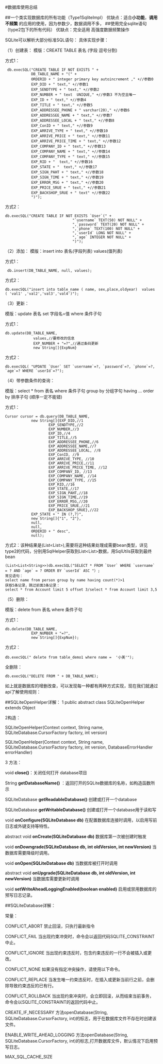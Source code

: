 #数据库使用总结
   
##一个类实现数据库的所有功能（Type1SqliteImpl）
优缺点：适合**小功能**，**调用不频繁** 的应用的使用，因为参数少，数据调用不多，
##使用完全sqlite语句（type2包下的所有代码）
优缺点：完全适用 高强度数据频繁操作

SQLite可以解析大部分标准SQL语句：
具体实现步骤：

（1）创建表：
  模版：CREATE TABLE 表名 (字段 逗号分割)
  
 方式1：
    
     db.execSQL("CREATE TABLE IF NOT EXISTS " +
                DB_TABLE_NAME + "(" +
                ORDERID + " integer primary key autoincrement ," +//参数0
                EXP_DID + " text," +//参数1
                EXP_SENDTYPE + " text," +//参数2
                EXP_NUMBER + " text  UNIQUE," +//参数3 不为空且唯一
                EXP_ID + " text," +//参数4
                EXP_TITLE + " text," +//参数5
                EXP_ADDRESSEE_PHONE + " varchar(20)," +//参数6
                EXP_ADDRESSEE_NAME + " text," +//参数7
                EXP_ADDRESSEE_LOCAL + " text," +//参数8
                EXP_ConID + " text," +//参数9
                EXP_ARRIVE_TYPE + " text," +//参数10
                EXP_ARRIVE_PRICE + " text," +//参数11
                EXP_ARRIVE_PRICE_TIME + " text," +//参数12
                EXP_COMPANY_ID + " text," +//参数13
                EXP_COMPANY_NAME + " text," +//参数14
                EXP_COMPANY_TYPE + " text," +//参数15
                EXP_RID + "  text," +//参数16
                EXP_STATE + "  text," +//参数17
                EXP_SIGN_PAHT + " text," +//参数18
                EXP_SIGN_TIME + " text," +//参数19
                EXP_ERROR_MSG + " text," +//参数20
                EXP_PRICE_SRUE + " text," +//参数21
                EXP_BACKSHOP_SRUE + " text" +//参数22
                ")");
   方式2：
   
    db.execSQL("CREATE TABLE IF NOT EXISTS `User`(" +
                                   "`username` TEXT(50) NOT NULL" +
                                   ",`password` TEXT(20) NOT NULL" +
                                   ",`phone` TEXT(100) NOT NULL" +
                                   ",`userId` LONG NOT NULL" +
                                   ",`age` INTEGER NOT NULL" +
                                   ")");
     
                
（2）添加：
   模版：insert into 表名(字段列表) values(值列表)
   
   
  方式1：

     db.insert(DB_TABLE_NAME, null, values);
     
   
  方式2：
   
    db.execSQL("insert into table_name ( name, sex,place,oldyear)  values ( 'val1' ,'val2','val3','val4')");
     
 （3）更新：
 
 模版：update 表名 set 字段名=值 where 条件子句
 
  方式1：
    
    db.update(DB_TABLE_NAME,
                 values,//要修改的信息
                 EXP_NUMBER + "=?",//通过条码更新
                 new String[]{ExpNum}
               
  方式2：
                 
    db.execSQL( "UPDATE `User` SET `username`=?, `password`=?, `phone`=?, `age`=? WHERE `userId`=?");   
         
（4）带参数条件的查询：

  模版：select * from 表名 where 条件子句 group by 分组字句 having ... order by 排序子句 (顺序一定不能错)
    
  方式1：
    
    Cursor cursor = db.query(DB_TABLE_NAME,
                new String[]{EXP_DID,//1
                        EXP_SENDTYPE,//2
                        EXP_NUMBER,//3
                        EXP_ID,//4
                        EXP_TITLE,//5
                        EXP_ADDRESSEE_PHONE,//6
                        EXP_ADDRESSEE_NAME,//7
                        EXP_ADDRESSEE_LOCAL, //8
                        EXP_ConID, //9
                        EXP_ARRIVE_TYPE, //10
                        EXP_ARRIVE_PRICE,//11
                        EXP_ARRIVE_PRICE_TIME, //12
                        EXP_COMPANY_ID, //13
                        EXP_COMPANY_NAME, //14
                        EXP_COMPANY_TYPE, //15
                        EXP_RID,//16
                        EXP_STATE,//17
                        EXP_SIGN_PAHT,//18
                        EXP_SIGN_TIME,//19
                        EXP_ERROR_MSG,//20
                        EXP_PRICE_SRUE,//21
                        EXP_BACKSHOP_SRUE},//22
                EXP_STATE + " IN (?,?)",
                new String[]{"1", "2"},
                null,
                null,
                ORDERID + " desc",
                null);
                
  方式2：该种结果是(List<List<String>>),需要将这种结果处理成需要bean类型，详见type2的代码，分别用SqlHelper获取到List<List<String>>数据，用SqlUtils获取到最终bean
  
    (List<List<String>>)db.execSQL("SELECT * FROM `User` WHERE `username` = ? AND `age` = ? ORDER BY `userId` ASC "）;
    常见语句：
    select name from person group by name having count(*)>1
    获取5条记录，跳过前面3条记录：
    select * from Account limit 5 offset 3/select * from Account limit 3,5 
      

（5）删除：

   模版：delete from 表名 where 条件子句

 方式1：
 
    db.delete(DB_TABLE_NAME,
                EXP_NUMBER + "=?",
                new String[]{ExpNum});
   
 方式2：   
            
    db.execSQL(" delete from table_demo1 where name =  '小美'");
                
 全删除：
             
    db.execSQL("DELETE FROM " + DB_TABLE_NAME);
    
如上就是数据库的增删改查，可以发现每一种都有两种方式实现，现在我们就通过api了解使用规则：

##SQLiteOpenHelper详解：
1
public abstract class SQLiteOpenHelper extends Object 

2构造：

SQLiteOpenHelper(Context context, String name, SQLiteDatabase.CursorFactory factory, int version)

SQLiteOpenHelper(Context context, String name, SQLiteDatabase.CursorFactory factory, int version, DatabaseErrorHandler errorHandler) 

3 方法：

 void **close()**：关闭任何打开 database项目

 String **getDatabaseName()** ：返回打开的SQLite数据库的名称，如构造函数所示

 SQLiteDatabase **getReadableDatabase()** 创建或打开一个database

 SQLiteDatabase **getWritableDatabase()** 创建或打开一个database用于读和写
 
 void 	**onConfigure(SQLiteDatabase db)** 在配置数据库连接时调用，以启用写前日志或外键支持等特性。
 
 abstract void 	**onCreate(SQLiteDatabase db)** 数据库第一次被创建时触发
 
 void **onDowngrade(SQLiteDatabase db, int oldVersion, int newVersion)** 当数据库需要降级时调用。
 
 void **onOpen(SQLiteDatabase db)** 当数据库被打开时调用
 
 abstract void **onUpgrade(SQLiteDatabase db, int oldVersion, int newVersion)** 当数据库需要更新时调用
 
 void 	**setWriteAheadLoggingEnabled(boolean enabled)**  启用或禁用数据库的预写日志记录。
 
 ##SQLiteDatabase详解：
 
 常量：
 
CONFLICT_ABORT 禁止回滚，只执行最新指令

CONFLICT_FAIL 当出现约束冲突时，命令会以返回代码SQLITE_CONSTRAINT中止。

CONFLICT_IGNORE 当出现约束违反时，包含约束违反的一行不会被插入或更改。

CONFLICT_NONE 如果没有指定冲突操作，请使用以下命令。

CONFLICT_REPLACE 当发生唯一约束违反时，在插入或更新当前行之前，会删除导致约束违反的已有行。

CONFLICT_ROLLBACK 当出现约束冲突时，会立即回滚，从而结束当前事务，命令会以SQLITE_CONSTRAINT的返回代码中止。

CREATE_IF_NECESSARY 方法openDatabase(String, SQLiteDatabase.CursorFactory, int)的标志，用于在数据库文件不存在时创建该文件。

ENABLE_WRITE_AHEAD_LOGGING 方法openDatabase(String, SQLiteDatabase.CursorFactory, int)的标志,打开数据库文件，默认情况下启用预写日志。

MAX_SQL_CACHE_SIZE


 

 
 






